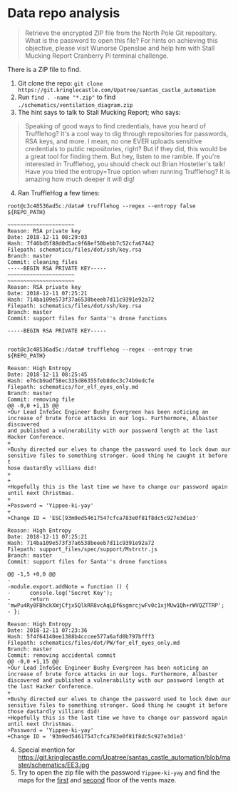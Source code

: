 
# Data repo analysis
> Retrieve the encrypted ZIP file from the North Pole Git repository. What is the password to open this file? For hints on achieving this objective, please visit Wunorse Openslae and help him with Stall Mucking Report Cranberry Pi terminal challenge.

There is a ZIP file to find.
1. Git clone the repo: `git clone https://git.kringlecastle.com/Upatree/santas_castle_automation`
2. Run `find . -name "*.zip"` to find `./schematics/ventilation_diagram.zip`
3. The hint says to talk to Stall Mucking Report; who says:
> Speaking of good ways to find credentials, have you heard of Trufflehog? It's a cool way to dig through repositories for passwords, RSA keys, and more.
> I mean, no one EVER uploads sensitive credentials to public repositories, right? But if they did, this would be a great tool for finding them.
> But hey, listen to me ramble. If you're interested in Trufflehog, you should check out Brian Hostetler's talk!
> Have you tried the entropy=True option when running Trufflehog? It is amazing how much deeper it will dig!

4. Ran TruffleHog a few times:

```
root@c3c48536ad5c:/data# trufflehog --regex --entropy false ${REPO_PATH}

~~~~~~~~~~~~~~~~~~~~~
Reason: RSA private key
Date: 2018-12-11 08:29:03
Hash: 7f46bd5f88d0d5ac9f68ef50bebb7c52cfa67442
Filepath: schematics/files/dot/ssh/key.rsa
Branch: master
Commit: cleaning files
-----BEGIN RSA PRIVATE KEY-----
~~~~~~~~~~~~~~~~~~~~~
~~~~~~~~~~~~~~~~~~~~~
Reason: RSA private key
Date: 2018-12-11 07:25:21
Hash: 714ba109e573f37a6538beeeb7d11c9391e92a72
Filepath: schematics/files/dot/ssh/key.rsa
Branch: master
Commit: support files for Santa''s drone functions

-----BEGIN RSA PRIVATE KEY-----


root@c3c48536ad5c:/data# trufflehog --regex --entropy true ${REPO_PATH}

Reason: High Entropy
Date: 2018-12-11 08:25:45
Hash: e76cb9adf58ec335d86355feb8dec3c74b9edcfe
Filepath: schematics/for_elf_eyes_only.md
Branch: master
Commit: removing file
@@ -0,0 +1,15 @@
+Our Lead InfoSec Engineer Bushy Evergreen has been noticing an increase of brute force attacks in our logs. Furthermore, Albaster discovered
and published a vulnerability with our password length at the last Hacker Conference.
+
+Bushy directed our elves to change the password used to lock down our sensitive files to something stronger. Good thing he caught it before t
hose dastardly villians did!
+
+
+Hopefully this is the last time we have to change our password again until next Christmas.
+
+Password = 'Yippee-ki-yay'
+
+Change ID = 'ESC[93m9ed54617547cfca783e0f81f8dc5c927e3d1e3'

Reason: High Entropy
Date: 2018-12-11 07:25:21
Hash: 714ba109e573f37a6538beeeb7d11c9391e92a72
Filepath: support_files/spec/support/Mstrctr.js
Branch: master
Commit: support files for Santa''s drone functions

@@ -1,5 +0,0 @@
-
-module.export.addNote = function () {
-      console.log('Secret Key');
-      return 'mwPu4Ry8FBhckXWjCfjx5QlkRR8vcAqLBf6sgmrcjwFv0c1xjMUw1Qh+rWVQZTTRP';
- };

Reason: High Entropy
Date: 2018-12-11 07:23:36
Hash: 5f4f64140ee1388b4cccee577a6afd0b797bfff3
Filepath: schematics/files/dot/PW/for_elf_eyes_only.md
Branch: master
Commit: removing accidental commit
@@ -0,0 +1,15 @@
+Our Lead InfoSec Engineer Bushy Evergreen has been noticing an increase of brute force attacks in our logs. Furthermore, Albaster discovered and published a vulnerability with our password length at the last Hacker Conference.
+
+Bushy directed our elves to change the password used to lock down our sensitive files to something stronger. Good thing he caught it before those dastardly villians did!
+Hopefully this is the last time we have to change our password again until next Christmas.
+Password = 'Yippee-ki-yay'
+Change ID = '93m9ed54617547cfca783e0f81f8dc5c927e3d1e3'
```

4. Special mention for https://git.kringlecastle.com/Upatree/santas_castle_automation/blob/master/schematics/EE3.jpg
5. Try to open the zip file with the password `Yippee-ki-yay` and find the maps for the [first](assets/santas_castle_automation/ventilation_diagram/ventilation_diagram_1F.jpg) and [second](assets/santas_castle_automation/ventilation_diagram/ventilation_diagram_2F.jpg) floor of the vents maze.

